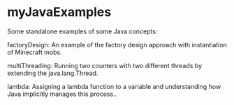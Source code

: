 # myJavaExamples
Some standalone examples of some Java concepts:


factoryDesign:  An example of the factory design approach with instantiation of Minecraft mobs.

multiThreading: Running two counters with two different threads by extending the java.lang.Thread.

lambda: Assigning a lambda function to a variable and understanding how Java implicitly manages this process..
